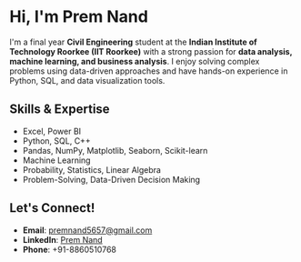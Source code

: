 # Hi, I'm Prem Nand

I'm a final year **Civil Engineering** student at the **Indian Institute of Technology Roorkee (IIT Roorkee)** with a strong passion for **data analysis, machine learning, and business analysis**. I enjoy solving complex problems using data-driven approaches and have hands-on experience in Python, SQL, and data visualization tools.

## **Skills & Expertise**
- Excel, Power BI
- Python, SQL, C++
- Pandas, NumPy, Matplotlib, Seaborn, Scikit-learn
- Machine Learning
- Probability, Statistics, Linear Algebra
- Problem-Solving, Data-Driven Decision Making
    
## **Let's Connect!**
- **Email**: premnand5657@gmail.com  
- **LinkedIn**: [Prem Nand](https://www.linkedin.com/in/prem-nand)  
- **Phone**: +91-8860510768
